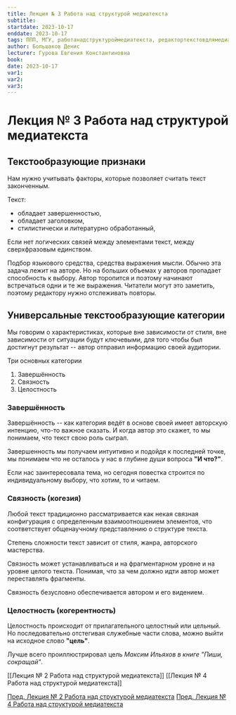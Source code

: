 ```yaml
---
title: Лекция № 3 Работа над структурой медиатекста
subtitle: 
startdate: 2023-10-17
enddate: 2023-10-17
tags: ППП, МГУ, работанадструктуроймедиатекста, редактортекстовдлямедиа
author: Большаков Денис
lecturer: Гурова Евгения Константиновна
book: 
date: 2023-10-17
var1: 
var2: 
var3:
---
```

# Лекция № 3 Работа над структурой медиатекста


## Текстообразующие признаки 

Нам нужно учитывать факторы, которые позволяет считать текст законченным. 

Текст:
* обладает завершенностью, 
* обладает заголовком, 
* стилистически и литературно обработанный, 

Если нет логических связей между элементами текст, между сверхфразовым единством. 

Подбор языкового средства, средства выражения мысли. Обычно эта задача лежит на авторе. Но на больших объемах у авторов пропадает способность к выбору. Автор торопится и поэтому начинают встречаться одни и те же выражения. Читатели могут это заметить, поэтому редактору нужно отслеживать повторы. 

## Универсальные текстообразующие категории

Мы говорим о характеристиках, которые вне зависимости от стиля, вне зависимости от ситуации будут ключевыми, для того чтобы был достигнут результат -- автор отправил информацию своей аудитории. 

Три основных категории

1. Завершённость
2. Связность
3. Целостность


### Завершённость

Завершённость -- как категория ведёт в основе своей имеет авторскую интенцию, что-то важное сказать. И когда автор это скажет, то мы понимаем, что текст свою роль сыграл. 

Завершенность мы получаем интуитивно и подойдя к последней точке, мы понимаем что не осталось у нас в глубине души вопроса **"И что?"**. 

Если нас заинтересовала тема, но сегодня повестка строится по индивидуальному выбору, что хотим, то и читаем. 


### Связность (когезия)

Любой текст традиционно рассматривается как некая связная конфигурация с определенным взаимоотношением элементов, что соответствует общенаучному представлению о структуре текста. 

Степень сложности текст зависит от стиля, жанра, авторского мастерства. 

Связность может устанавливаться и на фрагментарном уровне и на уровне целого текста. Понимая, что за чем должно идти автор может переставлять фрагменты. 

Связность безусловно обеспечивается автором и его видением. 


### Целостность (когерентность)

Целостность происходит от прилагательного целостный или цельный. Но последовательно отстегивая служебные части слова, можно выйти на исходное слово **"цель"**. 

Лучше всего проиллюстрировал цель *Максим Ильяхов в книге "Пиши, сокращай"*. 

[[Лекция № 2 Работа над структурой медиатекста]] [[Лекция № 4 Работа над структурой медиатекста]]

[Пред. Лекция № 2 Работа над структурой медиатекста](https://github.com/denisbolshakoff/MSU/blob/main/Работа%20над%20структурой%20медитекста/Лекция%20№%202%20Работа%20над%20структурой%20медиатекста.md)         [Пред. Лекция № 4 Работа над структурой медиатекста](https://github.com/denisbolshakoff/MSU/blob/main/Работа%20над%20структурой%20медитекста/Лекция%20№%204%20Работа%20над%20структурой%20медиатекста.md)